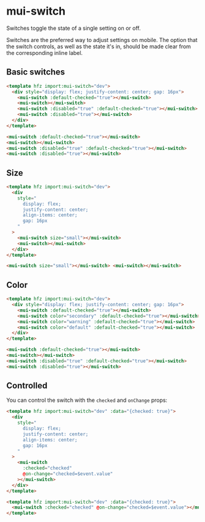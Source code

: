 # mui-switch

Switches toggle the state of a single setting on or off.

Switches are the preferred way to adjust settings on mobile. The option that the switch controls, as well as the state it's in, should be made clear from the corresponding inline label.

## Basic switches

```html render
<template hfz import:mui-switch="dev">
  <div style="display: flex; justify-content: center; gap: 16px">
    <mui-switch :default-checked="true"></mui-switch>
    <mui-switch></mui-switch>
    <mui-switch :disabled="true" :default-checked="true"></mui-switch>
    <mui-switch :disabled="true"></mui-switch>
  </div>
</template>
```

```html
<mui-switch :default-checked="true"></mui-switch>
<mui-switch></mui-switch>
<mui-switch :disabled="true" :default-checked="true"></mui-switch>
<mui-switch :disabled="true"></mui-switch>
```

## Size

```html render
<template hfz import:mui-switch="dev">
  <div
    style="
      display: flex;
      justify-content: center;
      align-items: center;
      gap: 16px
    "
  >
    <mui-switch size="small"></mui-switch>
    <mui-switch></mui-switch>
  </div>
</template>
```

```html
<mui-switch size="small"></mui-switch> <mui-switch></mui-switch>
```

## Color

```html render
<template hfz import:mui-switch="dev">
  <div style="display: flex; justify-content: center; gap: 16px">
    <mui-switch :default-checked="true"></mui-switch>
    <mui-switch color="secondary" :default-checked="true"></mui-switch>
    <mui-switch color="warning" :default-checked="true"></mui-switch>
    <mui-switch color="default" :default-checked="true"></mui-switch>
  </div>
</template>
```

```html
<mui-switch :default-checked="true"></mui-switch>
<mui-switch></mui-switch>
<mui-switch :disabled="true" :default-checked="true"></mui-switch>
<mui-switch :disabled="true"></mui-switch>
```

## Controlled

You can control the switch with the `checked` and `onChange` props:

```html render
<template hfz import:mui-switch="dev" :data="{checked: true}">
  <div
    style="
      display: flex;
      justify-content: center;
      align-items: center;
      gap: 16px
    "
  >
    <mui-switch
      :checked="checked"
      @on-change="checked=$event.value"
    ></mui-switch>
  </div>
</template>
```

```html
<template hfz import:mui-switch="dev" :data="{checked: true}">
  <mui-switch :checked="checked" @on-change="checked=$event.value"></mui-switch>
</template>
```
